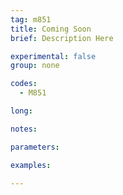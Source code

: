 ```yaml
---
tag: m851
title: Coming Soon
brief: Description Here

experimental: false
group: none

codes:
  - M851

long:

notes:

parameters:

examples:

---
```


